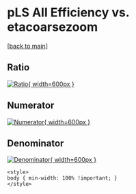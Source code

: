 # pLS All Efficiency vs. etacoarsezoom

[[back to main](./)]



## Ratio

[![Ratio](../mtv/var/pLS_0_eff_etacoarsezoom.png){ width=600px }](../mtv/var/pLS_0_eff_etacoarsezoom.pdf)

## Numerator

[![Numerator](../mtv/num/pLS_0_eff_etacoarsezoom_num.png){ width=600px }](../mtv/num/pLS_0_eff_etacoarsezoom_num.pdf)

## Denominator

[![Denominator](../mtv/den/pLS_0_eff_etacoarsezoom_den.png){ width=600px }](../mtv/den/pLS_0_eff_etacoarsezoom_den.pdf)


``` {=html}
<style>
body { min-width: 100% !important; }
</style>
```
